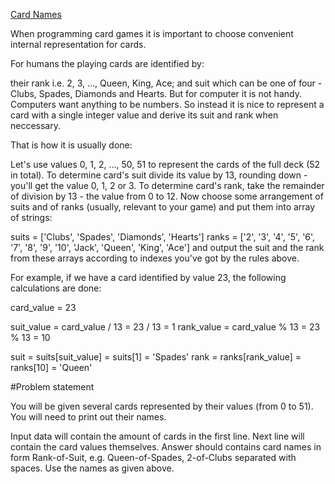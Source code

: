 [Card Names](https://www.codeabbey.com/index/task_view/card-names)

When programming card games it is important to choose convenient internal representation for cards.

For humans the playing cards are identified by:

their rank i.e. 2, 3, ..., Queen, King, Ace;
and suit which can be one of four - Clubs, Spades, Diamonds and Hearts.
But for computer it is not handy. Computers want anything to be numbers. So instead it is nice to represent a card with a single integer value and derive its suit and rank when neccessary.

That is how it is usually done:

Let's use values 0, 1, 2, ..., 50, 51 to represent the cards of the full deck (52 in total).
To determine card's suit divide its value by 13, rounding down - you'll get the value 0, 1, 2 or 3.
To determine card's rank, take the remainder of division by 13 - the value from 0 to 12.
Now choose some arrangement of suits and of ranks (usually, relevant to your game) and put them into array of strings:

suits = ['Clubs', 'Spades', 'Diamonds', 'Hearts']
ranks = ['2', '3', '4', '5', '6', '7', '8', '9', '10', 'Jack', 'Queen', 'King', 'Ace']
and output the suit and the rank from these arrays according to indexes you've got by the rules above.

For example, if we have a card identified by value 23, the following calculations are done:

card_value = 23

suit_value = card_value / 13 = 23 / 13 = 1
rank_value = card_value % 13 = 23 % 13 = 10

suit = suits[suit_value] = suits[1] = 'Spades'
rank = ranks[rank_value] = ranks[10] = 'Queen'

#Problem statement

You will be given several cards represented by their values (from 0 to 51). You will need to print out their names.

Input data will contain the amount of cards in the first line.
Next line will contain the card values themselves.
Answer should contains card names in form Rank-of-Suit, e.g. Queen-of-Spades, 2-of-Clubs separated with spaces. Use the names as given above.